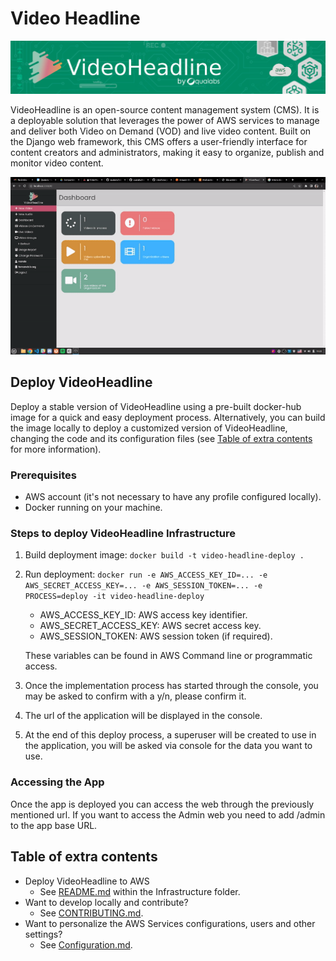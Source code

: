 # Video Headline

![¡](docs/videoheadline_banner.jpg)

VideoHeadline is an open-source content management
system (CMS). It is a deployable solution that leverages the power of AWS services to manage and deliver both Video on Demand (VOD) and live video content. Built on the Django web framework, this CMS offers a user-friendly interface for content creators and administrators, making it easy to organize, publish and monitor video content.

![Browsing the App](docs/dashboard.gif)

## Deploy VideoHeadline

Deploy a stable version of VideoHeadline using a pre-built docker-hub image for a quick and easy deployment process.
Alternatively, you can build the image locally to deploy a customized version of VideoHeadline, changing the code and its configuration files (see [Table of extra contents](#table-of-extra-contents) for more information).

### Prerequisites

- AWS account (it's not necessary to have any profile configured locally).
- Docker running on your machine.

### Steps to deploy VideoHeadline Infrastructure

1. Build deployment image: `docker build -t video-headline-deploy .`

2. Run deployment: `docker run -e AWS_ACCESS_KEY_ID=... -e AWS_SECRET_ACCESS_KEY=... -e AWS_SESSION_TOKEN=... -e PROCESS=deploy -it video-headline-deploy`

   - AWS_ACCESS_KEY_ID: AWS access key identifier.
   - AWS_SECRET_ACCESS_KEY: AWS secret access key.
   - AWS_SESSION_TOKEN: AWS session token (if required).

   These variables can be found in AWS Command line or programmatic access.

3. Once the implementation process has started through the console, you may be asked to confirm with a y/n, please confirm it.

4. The url of the application will be displayed in the console.

5. At the end of this deploy process, a superuser will be created to use in the application, you will be asked via console for the data you want to use.

### Accessing the App

Once the app is deployed you can access the web through the previously mentioned url. If you want to access the Admin web you need to add /admin to the app base URL.

## Table of extra contents

- Deploy VideoHeadline to AWS
  - See [README.md](infrastructure/README.md) within the Infrastructure folder.
- Want to develop locally and contribute?
  - See [CONTRIBUTING.md](CONTRIBUTING.md).
- Want to personalize the AWS Services configurations, users and other settings?
  - See [Configuration.md](CONFIGURATION.md).
